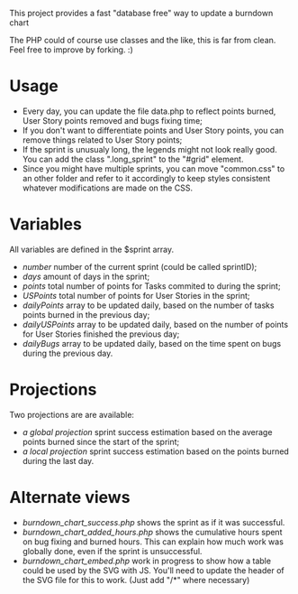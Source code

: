 This project provides a fast "database free" way to update a burndown chart

The PHP could of course use classes and the like, this is far from clean.
Feel free to improve by forking. :)


Usage
=====

* Every day, you can update the file data.php to reflect points burned, User Story points removed and bugs fixing time;
* If you don't want to differentiate points and User Story points, you can remove things related to User Story points;
* If the sprint is unusualy long, the legends might not look really good. You can add the class ".long_sprint" to the "#grid" element.
* Since you might have multiple sprints, you can move "common.css" to an other folder and refer to it accordingly to keep styles consistent whatever modifications are made on the CSS.



Variables
=========

All variables are defined in the $sprint array.
* *number*
  number of the current sprint (could be called sprintID);
* *days*
  amount of days in the sprint;
* *points*
  total number of points for Tasks commited to during the sprint;
* *USPoints*
  total number of points for User Stories in the sprint;
* *dailyPoints*
  array to be updated daily, based on the number of tasks points burned in the previous day;
* *dailyUSPoints*
  array to be updated daily, based on the number of points for User Stories finished the previous day;
* *dailyBugs*
  array to be updated daily, based on the time spent on bugs during the previous day.



Projections
===========

Two projections are are available:
* *a global projection*
  sprint success estimation based on the average points burned since the start of the sprint;
* *a local projection*
  sprint success estimation based on the points burned during the last day.



Alternate views
===============

* *burndown_chart_success.php*
  shows the sprint as if it was successful.
* *burndown_chart_added_hours.php*
  shows the cumulative hours spent on bug fixing and burned hours. This can explain how much work was globally done, even if the sprint is unsuccessful.
* *burndown_chart_embed.php*
  work in progress to show how a table could be used by the SVG with JS. You'll need to update the header of the SVG file for this to work. (Just add "/*" where necessary)
